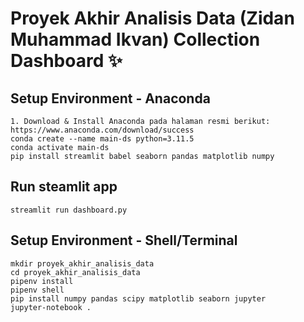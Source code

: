 # Proyek Akhir Analisis Data (Zidan Muhammad Ikvan) Collection Dashboard ✨

## Setup Environment - Anaconda
```
1. Download & Install Anaconda pada halaman resmi berikut: https://www.anaconda.com/download/success
conda create --name main-ds python=3.11.5
conda activate main-ds
pip install streamlit babel seaborn pandas matplotlib numpy
```

## Run steamlit app
```
streamlit run dashboard.py
```

## Setup Environment - Shell/Terminal
```
mkdir proyek_akhir_analisis_data
cd proyek_akhir_analisis_data
pipenv install
pipenv shell
pip install numpy pandas scipy matplotlib seaborn jupyter
jupyter-notebook .
```

